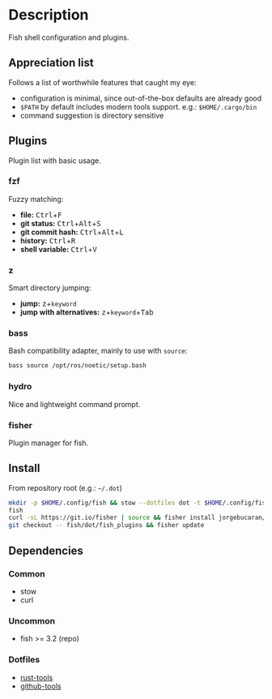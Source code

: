 <!-- vim: set colorcolumn=80: -->

# Description

Fish shell configuration and plugins.

## Appreciation list

Follows a list of worthwhile features that caught my eye:

- configuration is minimal, since out-of-the-box defaults are already good
- `$PATH` by default includes modern tools support.
  e.g.: `$HOME/.cargo/bin`
- command suggestion is directory sensitive

## Plugins

Plugin list with basic usage.

### fzf

Fuzzy matching:

<!-- markdownlint-disable MD033 -->

- **file:** <span><kbd>Ctrl</kbd>+<kbd>F</kbd></span>
- **git status:** <kbd>Ctrl</kbd>+<kbd>Alt</kbd>+<kbd>S</kbd>
- **git commit hash:** <kbd>Ctrl</kbd>+<kbd>Alt</kbd>+<kbd>L</kbd>
- **history:** <kbd>Ctrl</kbd>+<kbd>R</kbd>
- **shell variable:** <kbd>Ctrl</kbd>+<kbd>V</kbd>

<!-- markdownlint-enable MD033 -->

### z

Smart directory jumping:

<!-- markdownlint-disable MD033 -->

- **jump:** <kbd>z</kbd>+`keyword`
- **jump with alternatives:** <kbd>z</kbd>+`keyword`+<kbd>Tab</kbd>

<!-- markdownlint-enable MD033 -->

### bass

Bash compatibility adapter, mainly to use with `source`:

```bash
bass source /opt/ros/noetic/setup.bash
```

### hydro

Nice and lightweight command prompt.

### fisher

Plugin manager for fish.

## Install

From repository root (e.g.: `~/.dot`)

```bash
mkdir -p $HOME/.config/fish && stow --dotfiles dot -t $HOME/.config/fish -d fish/
fish
curl -sL https://git.io/fisher | source && fisher install jorgebucaran/fisher
git checkout -- fish/dot/fish_plugins && fisher update
```

## Dependencies

### Common

- stow
- curl

### Uncommon

- fish >= 3.2 (repo)

### Dotfiles

- [rust-tools](rust-tools/INSTALL.md)
- [github-tools](github-tools/INSTALL.md)


